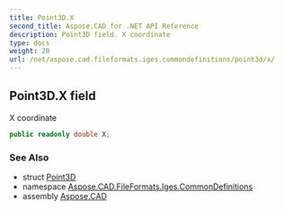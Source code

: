 ```yaml
---
title: Point3D.X
second_title: Aspose.CAD for .NET API Reference
description: Point3D field. X coordinate
type: docs
weight: 20
url: /net/aspose.cad.fileformats.iges.commondefinitions/point3d/x/
---
```

## Point3D.X field

X coordinate

```csharp
public readonly double X;
```

### See Also

* struct [Point3D](../)
* namespace [Aspose.CAD.FileFormats.Iges.CommonDefinitions](../../point3d/)
* assembly [Aspose.CAD](../../../)


